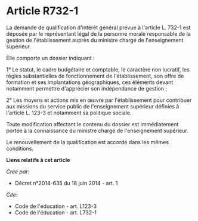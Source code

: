 # Article R732-1

La demande de qualification d'intérêt général prévue à l'article L. 732-1 est déposée par le représentant légal de la
personne morale responsable de la gestion de l'établissement auprès du ministre chargé de l'enseignement supérieur. 

Elle comporte un dossier indiquant : 

1° Le statut, le cadre budgétaire et comptable, le caractère non lucratif, les règles substantielles de fonctionnement de
l'établissement, son offre de formation et ses implantations géographiques, ces éléments devant notamment permettre
d'apprécier son indépendance de gestion ; 

2° Les moyens et actions mis en œuvre par l'établissement pour contribuer aux missions du service public de l'enseignement
supérieur définies à l'article L. 123-3 et notamment sa politique sociale. 

Toute modification affectant le contenu du dossier est immédiatement portée à la connaissance du ministre chargé de
l'enseignement supérieur. 

Le renouvellement de la qualification est accordé dans les mêmes conditions.

**Liens relatifs à cet article**

_Créé par_:

  - Décret n°2014-635 du 18 juin 2014 - art. 1

_Cite_:

  - Code de l'éducation - art. L123-3
  - Code de l'éducation - art. L732-1
